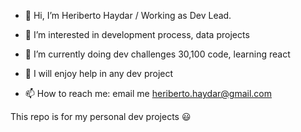 - 👋 Hi, I’m Heriberto Haydar / Working as Dev Lead.
- 👀 I’m interested in development process, data projects
- 🌱 I’m currently doing dev challenges 30,100 code, learning react

- 🤖 I will enjoy help in any dev project 
- 📫 How to reach me: email me heriberto.haydar@gmail.com

This repo is for my personal dev projects
😃
